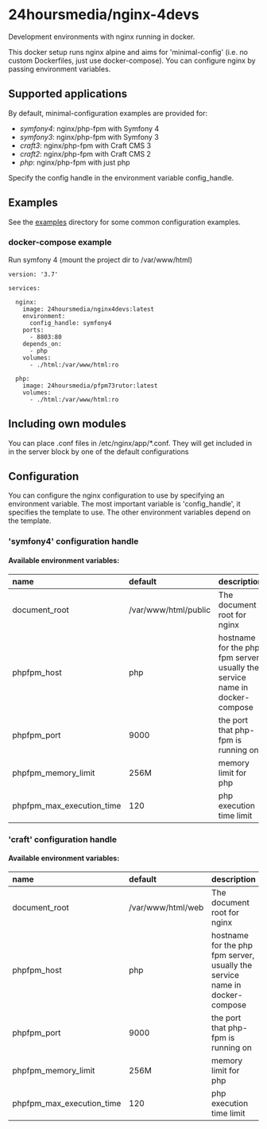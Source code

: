 # 24hoursmedia/nginx-4devs

Development environments with nginx running in docker.

This docker setup runs nginx alpine and aims for 'minimal-config' (i.e. no custom Dockerfiles, just use docker-compose).
You can configure nginx by passing environment variables.

## Supported applications

By default, minimal-configuration examples are provided for:

- *symfony4*: nginx/php-fpm with Symfony 4
- *symfony3*: nginx/php-fpm with Symfony 3
- *craft3*: nginx/php-fpm with Craft CMS 3
- *craft2*: nginx/php-fpm with Craft CMS 2
- *php*: nginx/php-fpm with just php

Specify the config handle in the environment variable config_handle.

## Examples

See the [examples](examples) directory for some common configuration examples.

### docker-compose example

Run symfony 4 (mount the project dir to /var/www/html)

```
version: '3.7'

services:
  
  nginx:
    image: 24hoursmedia/nginx4devs:latest
    environment:
      config_handle: symfony4
    ports:
      - 8803:80
    depends_on:
      - php
    volumes:
      - ./html:/var/www/html:ro

  php:
    image: 24hoursmedia/pfpm73rutor:latest
    volumes:
      - ./html:/var/www/html:ro
```

## Including own modules

You can place .conf files in /etc/nginx/app/*.conf.
They will get included in in the server block by one of the default configurations

## Configuration

You can configure the nginx configuration to use by specifying an environment variable.
The most important variable is 'config_handle', it specifies the template to use.
The other environment variables depend on the template.

### 'symfony4' configuration handle

#### Available environment variables:

| name                      | default              | description                                                                 |
|:--------------------------|:---------------------|:----------------------------------------------------------------------------|
| document_root             | /var/www/html/public | The document root for nginx                                                 |
| phpfpm_host               | php                  | hostname for the php fpm server, usually the service name in docker-compose |
| phpfpm_port               | 9000                 | the port that php-fpm is running on                                         |
| phpfpm_memory_limit       | 256M                 | memory limit for php                                                        |
| phpfpm_max_execution_time | 120                  | php execution time limit                                                    |

### 'craft' configuration handle

#### Available environment variables:

| name                      | default           | description                                                                 |
|:--------------------------|:------------------|:----------------------------------------------------------------------------|
| document_root             | /var/www/html/web | The document root for nginx                                                 |
| phpfpm_host               | php               | hostname for the php fpm server, usually the service name in docker-compose |
| phpfpm_port               | 9000              | the port that php-fpm is running on                                         |
| phpfpm_memory_limit       | 256M              | memory limit for php                                                        |
| phpfpm_max_execution_time | 120               | php execution time limit                                                    |

